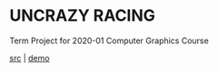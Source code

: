 # UNCRAZY RACING
Term Project for 2020-01 Computer Graphics Course <br>

[src](https://github.com/greentealemonade/CG_Term_Project) | 
[demo](https://youtu.be/Hw8o69U1WVo) <br>
